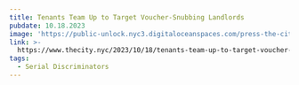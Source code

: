 ```yaml
---
title: Tenants Team Up to Target Voucher-Snubbing Landlords
pubdate: 10.18.2023
image: 'https://public-unlock.nyc3.digitaloceanspaces.com/press-the-city-logo.webp'
link: >-
  https://www.thecity.nyc/2023/10/18/tenants-team-up-to-target-voucher-snubbing-landlords/#:~:text=The%20Bronx's%20Parkchester%20complex%20%E2%80%94%20once,collected%20by%20a%20grassroots%20collaborative.
tags:
  - Serial Discriminators
---
```


